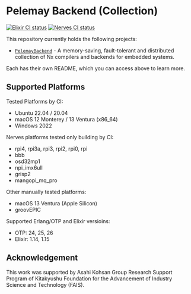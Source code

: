 # Pelemay Backend (Collection)

[![Elixir CI status](https://github.com/zeam-vm/pelemay_backend/actions/workflows/ci.yml/badge.svg)](https://github.com/zeam-vm/pelemay_backend/actions/workflows/ci.yml/badge.svg) [![Nerves CI status](https://github.com/zeam-vm/pelemay_backend/actions/workflows/nerves-build.yml/badge.svg)](https://github.com/zeam-vm/pelemay_backend/actions/workflows/nerves-build.yml/badge.svg)


This repository currently holds the following projects:

* [`PelemayBackend`](https://github.com/zeam-vm/pelemay_backend/tree/main/pelemay_backend#readme) - A memory-saving, fault-tolerant and distributed collection of Nx compilers and backends for embedded systems.

Each has their own README, which you can access above to learn more.

## Supported Platforms

Tested Platforms by CI:

* Ubuntu 22.04 / 20.04
* macOS 12 Monterey / 13 Ventura (x86_64)
* Windows 2022

Nerves platforms tested only building by CI:

* rpi4, rpi3a, rpi3, rpi2, rpi0, rpi
* bbb
* osd32mp1
* npi_imx6ull
* grisp2
* mangopi_mq_pro

Other manually tested platforms:

* macOS 13 Ventura (Apple Silicon)
* groovEPIC

Supported Erlang/OTP and Elixir versioins:

* OTP: 24, 25, 26
* Elixir: 1.14, 1.15

## Acknowledgement

This work was supported by Asahi Kohsan Group Research Support Program of Kitakyushu Foundation for the Advancement of Industry Science and Technology (FAIS).
